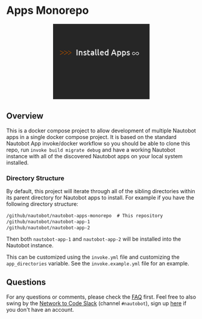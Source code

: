 # Apps Monorepo

<p align="center">
  <img src="https://raw.githubusercontent.com/gsnider2195/nautobot-apps-monorepo/develop/docs/images/icon-apps-monorepo.png" class="logo" height="200px">
</p>

## Overview

This is a docker compose project to allow development of multiple Nautobot apps in a single docker compose project. It is based on the standard Nautobot App invoke/docker workflow so you should be able to clone this repo, run `invoke build migrate debug` and have a working Nautobot instance with all of the discovered Nautobot apps on your local system installed.

### Directory Structure

By default, this project will iterate through all of the sibling directories within its parent directory for Nautobot apps to install. For example if you have the following directory structure:

```
/github/nautobot/nautobot-apps-monorepo  # This repository
/github/nautobot/nautobot-app-1
/github/nautobot/nautobot-app-2
```

Then both `nautobot-app-1` and `nautobot-app-2` will be installed into the Nautobot instance.

This can be customized using the `invoke.yml` file and customizing the `app_directories` variable. See the `invoke.example.yml` file for an example.

## Questions

For any questions or comments, please check the [FAQ](https://docs.nautobot.com/projects/apps-monorepo/en/latest/user/faq/) first. Feel free to also swing by the [Network to Code Slack](https://networktocode.slack.com/) (channel `#nautobot`), sign up [here](http://slack.networktocode.com/) if you don't have an account.
